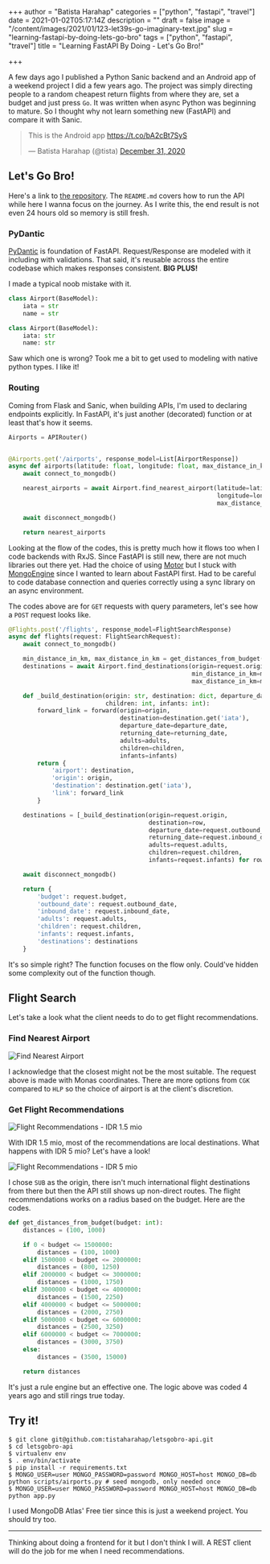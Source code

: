 +++
author = "Batista Harahap"
categories = ["python", "fastapi", "travel"]
date = 2021-01-02T05:17:14Z
description = ""
draft = false
image = "/content/images/2021/01/123-let39s-go-imaginary-text.jpg"
slug = "learning-fastapi-by-doing-lets-go-bro"
tags = ["python", "fastapi", "travel"]
title = "Learning FastAPI By Doing - Let's Go Bro!"

+++


A few days ago I published a Python Sanic backend and an Android app of a weekend project I did a few years ago. The project was simply directing people to a random cheapest return flights from where they are, set a budget and just press `Go`. It was written when async Python was beginning to mature. So I thought why not learn something new (FastAPI) and compare it with Sanic.

<blockquote class="twitter-tweet"><p lang="en" dir="ltr">This is the Android app <a href="https://t.co/bA2cBt7SyS">https://t.co/bA2cBt7SyS</a></p>&mdash; Batista Harahap (@tista) <a href="https://twitter.com/tista/status/1344566520307884032?ref_src=twsrc%5Etfw">December 31, 2020</a></blockquote> <script async src="https://platform.twitter.com/widgets.js" charset="utf-8"></script>

## Let's Go Bro!

Here's a link to [the repository](https://github.com/tistaharahap/letsgobro-api). The `README.md` covers how to run the API while here I wanna focus on the journey. As I write this, the end result is not even 24 hours old so memory is still fresh.

### PyDantic

[PyDantic](https://pydantic-docs.helpmanual.io/) is foundation of FastAPI. Request/Response are modeled with it including with validations. That said, it's reusable across the entire codebase which makes responses consistent. **BIG PLUS!**

I made a typical noob mistake with it.

```python
class Airport(BaseModel):
    iata = str
    name = str
```

```python
class Airport(BaseModel):
    iata: str
    name: str
```

Saw which one is wrong? Took me a bit to get used to modeling with native python types. I like it!

### Routing

Coming from Flask and Sanic, when building APIs, I'm used to declaring endpoints explicitly. In FastAPI, it's just another (decorated) function or at least that's how it seems.

```python
Airports = APIRouter()


@Airports.get('/airports', response_model=List[AirportResponse])
async def airports(latitude: float, longitude: float, max_distance_in_km: int = 50):
    await connect_to_mongodb()

    nearest_airports = await Airport.find_nearest_airport(latitude=latitude,
                                                          longitude=longitude,
                                                          max_distance_in_km=max_distance_in_km)

    await disconnect_mongodb()

    return nearest_airports
```

Looking at the flow of the codes, this is pretty much how it flows too when I code backends with RxJS. Since FastAPI is still new, there are not much libraries out there yet. Had the choice of using [Motor](https://docs.mongodb.com/drivers/motor) but I stuck with [MongoEngine](http://mongoengine.org/) since I wanted to learn about FastAPI first. Had to be careful to code database connection and queries correctly using a sync library on an async environment.

The codes above are for `GET` requests with query parameters, let's see how a `POST` request looks like.

```python
@Flights.post('/flights', response_model=FlightSearchResponse)
async def flights(request: FlightSearchRequest):
    await connect_to_mongodb()

    min_distance_in_km, max_distance_in_km = get_distances_from_budget(budget=request.budget)
    destinations = await Airport.find_destinations(origin=request.origin,
                                                   min_distance_in_km=min_distance_in_km,
                                                   max_distance_in_km=max_distance_in_km)

    def _build_destination(origin: str, destination: dict, departure_date: str, returning_date: str, adults: int,
                           children: int, infants: int):
        forward_link = forward(origin=origin,
                               destination=destination.get('iata'),
                               departure_date=departure_date,
                               returning_date=returning_date,
                               adults=adults,
                               children=children,
                               infants=infants)
        return {
            'airport': destination,
            'origin': origin,
            'destination': destination.get('iata'),
            'link': forward_link
        }

    destinations = [_build_destination(origin=request.origin,
                                       destination=row,
                                       departure_date=request.outbound_date,
                                       returning_date=request.inbound_date,
                                       adults=request.adults,
                                       children=request.children,
                                       infants=request.infants) for row in destinations]

    await disconnect_mongodb()

    return {
        'budget': request.budget,
        'outbound_date': request.outbound_date,
        'inbound_date': request.inbound_date,
        'adults': request.adults,
        'children': request.children,
        'infants': request.infants,
        'destinations': destinations
    }
```

It's so simple right? The function focuses on the flow only. Could've hidden some complexity out of the function though.

## Flight Search

Let's take a look what the client needs to do to get flight recommendations.

### Find Nearest Airport

![Find Nearest Airport](/content/images/2021/01/Screen-Shot-2021-01-02-at-19.05.16.png)

I acknowledge that the closest might not be the most suitable. The request above is made with Monas coordinates. There are more options from `CGK` compared to `HLP` so the choice of airport is at the client's discretion.

### Get Flight Recommendations

![Flight Recommendations - IDR 1.5 mio](/content/images/2021/01/Screen-Shot-2021-01-02-at-19.08.50.png)

With IDR 1.5 mio, most of the recommendations are local destinations. What happens with IDR 5 mio? Let's have a look!

![Flight Recommendations - IDR 5 mio](/content/images/2021/01/Screen-Shot-2021-01-02-at-19.10.37.png)

I chose `SUB` as the origin, there isn't much international flight destinations from there but then the API still shows up non-direct routes. The flight recommendations works on a radius based on the budget. Here are the codes.

```python
def get_distances_from_budget(budget: int):
    distances = (100, 1000)

    if 0 < budget <= 1500000:
        distances = (100, 1000)
    elif 1500000 < budget <= 2000000:
        distances = (800, 1250)
    elif 2000000 < budget <= 3000000:
        distances = (1000, 1750)
    elif 3000000 < budget <= 4000000:
        distances = (1500, 2250)
    elif 4000000 < budget <= 5000000:
        distances = (2000, 2750)
    elif 5000000 < budget <= 6000000:
        distances = (2500, 3250)
    elif 6000000 < budget <= 7000000:
        distances = (3000, 3750)
    else:
        distances = (3500, 15000)

    return distances
```

It's just a rule engine but an effective one. The logic above was coded 4 years ago and still rings true today.

## Try it!

```shell
$ git clone git@github.com:tistaharahap/letsgobro-api.git
$ cd letsgobro-api
$ virtualenv env
$ . env/bin/activate
$ pip install -r requirements.txt
$ MONGO_USER=user MONGO_PASSWORD=password MONGO_HOST=host MONGO_DB=db python scripts/airports.py # seed mongodb, only needed once
$ MONGO_USER=user MONGO_PASSWORD=password MONGO_HOST=host MONGO_DB=db python app.py
```

I used MongoDB Atlas' Free tier since this is just a weekend project. You should try too.

---

Thinking about doing a frontend for it but I don't think I will. A REST client will do the job for me when I need recommendations.